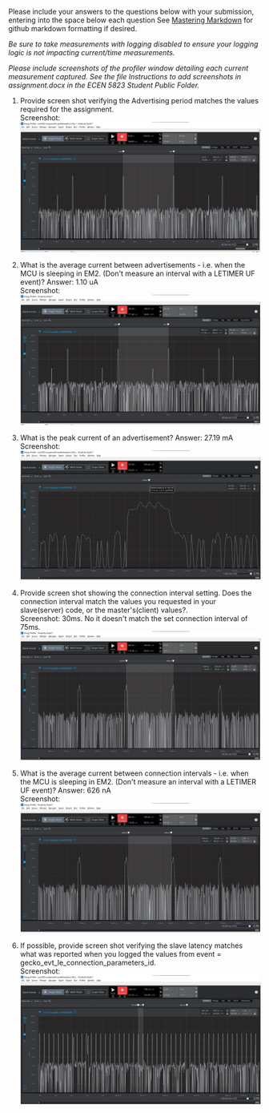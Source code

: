 Please include your answers to the questions below with your submission, entering into the space below each question
See [Mastering Markdown](https://guides.github.com/features/mastering-markdown/) for github markdown formatting if desired.

*Be sure to take measurements with logging disabled to ensure your logging logic is not impacting current/time measurements.*

*Please include screenshots of the profiler window detailing each current measurement captured.  See the file Instructions to add screenshots in assignment.docx in the ECEN 5823 Student Public Folder.*

1. Provide screen shot verifying the Advertising period matches the values required for the assignment.
   <br>Screenshot:  
   ![advertising_period](screenshots/assignment5/advertising_period.png)  

2. What is the average current between advertisements - i.e. when the MCU is sleeping in EM2. (Don't measure an interval with a LETIMER UF event)?
   Answer: 1.10 uA
   <br>Screenshot:  
   ![avg_current_between_advertisements](screenshots/assignment5/avg_current_between_advertisements.png)  

3. What is the peak current of an advertisement? 
   Answer: 27.19 mA
   <br>Screenshot:  
   ![peak_current_of_advertisement](screenshots/assignment5/peak_current_of_advertisement.png)  

4. Provide screen shot showing the connection interval setting. Does the connection interval match the values you requested in your slave(server) code, or the master's(client) values?.
   <br>Screenshot: 30ms. No it doesn't match the set connection interval of 75ms. 
   ![connection_interval](screenshots/assignment5/connection_interval.png)  

5. What is the average current between connection intervals - i.e. when the MCU is sleeping in EM2. (Don't measure an interval with a LETIMER UF event)?
   Answer: 626 nA
   <br>Screenshot:  
   ![avg_current_between_connection_intervals](screenshots/assignment5/avg_current_between_connection_intervals.png)  

6. If possible, provide screen shot verifying the slave latency matches what was reported when you logged the values from event = gecko_evt_le_connection_parameters_id. 
   <br>Screenshot:  
   ![slave_latency](screenshots/assignment5/slave_latency.png)  

